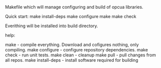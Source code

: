 Makefile which will manage configuring and build of opcua libraries.

Quick start:
make install-deps
make configure
make
make check

Everithing will be installed into build directory.

help:

make - compile everything. Download and cofigures nothing, only compiling.
make configure - configure repository dependencies.
make check - run unit tests.
make clean - cleanup
make pull - pull changes from all repos.
make install-deps - install software required for building

